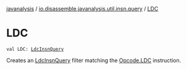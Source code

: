 [javanalysis](../index.md) / [io.disassemble.javanalysis.util.insn.query](index.md) / [LDC](./-l-d-c.md)

# LDC

`val LDC: `[`LdcInsnQuery`](-ldc-insn-query/index.md)

Creates an [LdcInsnQuery](-ldc-insn-query/index.md) filter matching the [Opcode.LDC](#) instruction.

